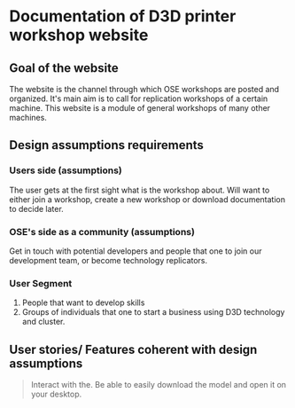 # Documentation of D3D printer workshop website
## Goal of the website
The website is the channel  through which OSE workshops are posted and organized.
It's main aim is to call for replication workshops of a certain machine.
This website is a module of general workshops of many other machines.
## Design assumptions requirements
### Users side (assumptions)
The user gets at the first sight what is the workshop about.
Will want to either join a workshop, create a new workshop or download documentation to decide later.
### OSE's side as a community (assumptions)
Get in touch with potential developers and people that one to join our development team, or become technology replicators.
### User Segment
1. People that want to develop skills
2. Groups of individuals that one to start a business using D3D technology and cluster.
## User stories/ Features coherent with design assumptions
> Interact with the.
> Be able to easily download the model and open it on your desktop.
